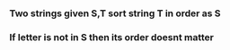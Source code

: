 ### Two strings given S,T sort string T in order as S
### If letter is not in S then its order doesnt matter
